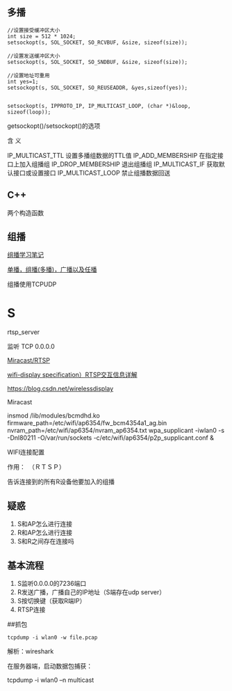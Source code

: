 


## 多播

```
//设置接受缓冲区大小  
int size = 512 * 1024;   
setsockopt(s, SOL_SOCKET, SO_RCVBUF, &size, sizeof(size));

//设置发送缓冲区大小  
setsockopt(s, SOL_SOCKET, SO_SNDBUF, &size, sizeof(size));  

//设置地址可重用  
int yes=1;  
setsockopt(s, SOL_SOCKET, SO_REUSEADDR, &yes,sizeof(yes));


setsockopt(s, IPPROTO_IP, IP_MULTICAST_LOOP, (char *)&loop, sizeof(loop));
```

getsockopt()/setsockopt()的选项

含    义

IP_MULTICAST_TTL  设置多播组数据的TTL值
IP_ADD_MEMBERSHIP 在指定接口上加入组播组
IP_DROP_MEMBERSHIP 退出组播组
IP_MULTICAST_IF 获取默认接口或设置接口
IP_MULTICAST_LOOP 禁止组播数据回送



## C++

两个构造函数




## 组播

[组播学习笔记](https://blog.csdn.net/samtaoys/article/details/51981323)

[单播，组播(多播)，广播以及任播](http://colobu.com/2014/10/21/udp-and-unicast-multicast-broadcast-anycast/#0-tsina-1-67000-397232819ff9a47a7b7e80a40613cfe1)


组播使用TCPUDP


# S

rtsp_server

监听 TCP  0.0.0.0


[Miracast/RTSP](https://blog.csdn.net/wirelessdisplay/article/details/53869560)

[wifi-display specification）RTSP交互信息详解](https://blog.csdn.net/lele_cheny/article/details/20220921)

https://blog.csdn.net/wirelessdisplay

Miracast

insmod /lib/modules/bcmdhd.ko firmware_path=/etc/wifi/ap6354/fw_bcm4354a1_ag.bin nvram_path=/etc/wifi/ap6354/nvram_ap6354.txt
wpa_supplicant -iwlan0 -s -Dnl80211 -O/var/run/sockets -c/etc/wifi/ap6354/p2p_supplicant.conf &   


WIFI连接配置


作用：　（ＲＴＳＰ）

告诉连接到的所有R设备他要加入的组播　


## 疑惑

1. S和AP怎么进行连接
2. R和AP怎么进行连接
3. S和R之间存在连接吗





## 基本流程

1. S监听0.0.0.0的7236端口
2. R发送广播，广播自己的IP地址（S端存在udp server）
3. S按切换键（获取R端IP）
4. RTSP连接






##抓包

```
tcpdump -i wlan0 -w file.pcap
```

解析：wireshark






在服务器端，启动数据包捕获：

tcpdump -i wlan0 –n multicast
